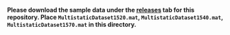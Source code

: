 **Please download the sample data under the [releases](https://github.com/rehmanali1994/DixInversion4MedicalUltrasound/releases) tab for this repository. Place `MultistaticDataset1520.mat`, `MultistaticDataset1540.mat`, `MultistaticDataset1570.mat` in this directory.**
